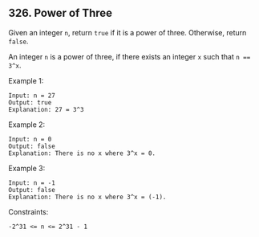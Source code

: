 ## 326. Power of Three

Given an integer `n`, return `true` if it is a power of three. Otherwise, return `false`.

An integer `n` is a power of three, if there exists an integer `x` such that `n == 3^x`.

Example 1:

```
Input: n = 27
Output: true
Explanation: 27 = 3^3
```

Example 2:

```
Input: n = 0
Output: false
Explanation: There is no x where 3^x = 0.
```

Example 3:

```
Input: n = -1
Output: false
Explanation: There is no x where 3^x = (-1).
```

Constraints:

```
-2^31 <= n <= 2^31 - 1
```
